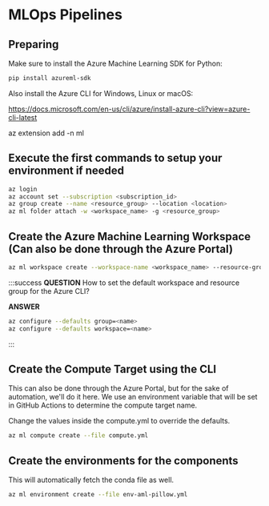 # MLOps Pipelines

## Preparing

Make sure to install the Azure Machine Learning SDK for Python:

```bash
pip install azureml-sdk
```

Also install the Azure CLI for Windows, Linux or macOS:
    
https://docs.microsoft.com/en-us/cli/azure/install-azure-cli?view=azure-cli-latest

az extension add -n ml

## Execute the first commands to setup your environment if needed

```bash
az login
az account set --subscription <subscription_id>
az group create --name <resource_group> --location <location>
az ml folder attach -w <workspace_name> -g <resource_group>
```

## Create the Azure Machine Learning Workspace (Can also be done through the Azure Portal)

```bash
az ml workspace create --workspace-name <workspace_name> --resource-group <resource_group> --location <location>
```

:::success
**QUESTION**
How to set the default workspace and resource group for the Azure CLI?


**ANSWER**
```bash
az configure --defaults group=<name>
az configure --defaults workspace=<name>
```

:::

## Create the Compute Target using the CLI
This can also be done through the Azure Portal, but for the sake of automation, we'll do it here.
We use an environment variable that will be set in GitHub Actions to determine the compute target name.

Change the values inside the compute.yml to override the defaults.

```bash
az ml compute create --file compute.yml
```

## Create the environments for the components

This will automatically fetch the conda file as well.

```bash
az ml environment create --file env-aml-pillow.yml
```
